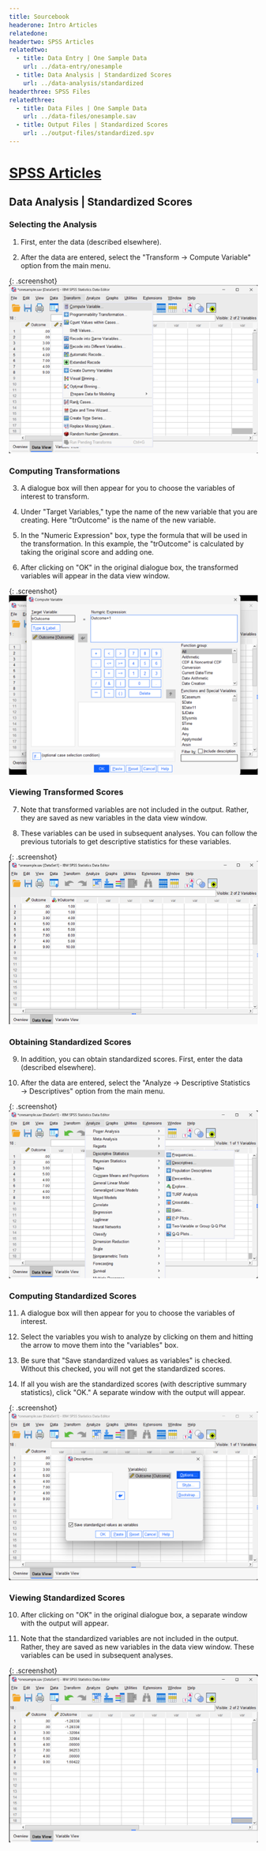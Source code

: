 ```yaml
---
title: Sourcebook
headerone: Intro Articles
relatedone:
headertwo: SPSS Articles
relatedtwo:
  - title: Data Entry | One Sample Data
    url: ../data-entry/onesample
  - title: Data Analysis | Standardized Scores
    url: ../data-analysis/standardized
headerthree: SPSS Files
relatedthree:
  - title: Data Files | One Sample Data
    url: ../data-files/onesample.sav
  - title: Output Files | Standardized Scores
    url: ../output-files/standardized.spv
---
```


# [SPSS Articles](../index.md)

## Data Analysis | Standardized Scores 

### Selecting the Analysis 

1. First, enter the data (described elsewhere). 

2. After the data are entered, select the "Transform → Compute Variable" option from the main menu.

{: .screenshot}
![Screenshot for selecting analysis](standardized1.png)

### Computing Transformations 

3. A dialogue box will then appear for you to choose the variables of interest to transform.

4. Under "Target Variables," type the name of the new variable that you are creating. Here "trOutcome" is the name of the new variable.

5. In the "Numeric Expression" box, type the formula that will be used in the transformation. In this example, the "trOutcome" is calculated by taking the original score and adding one.

6. After clicking on "OK" in the original dialogue box, the transformed variables will appear in the data view window. 

{: .screenshot}
![Screenshot for computing transformations](standardized2.png)

### Viewing Transformed Scores  

7. Note that transformed variables are not included in the output. Rather, they are saved as new variables in the data view window. 

8. These variables can be used in subsequent analyses. You can follow the previous tutorials to get descriptive statistics for these variables.

{: .screenshot}
![Screenshot for viewing transformations](standardized3.png)

### Obtaining Standardized Scores

9. In addition, you can obtain standardized scores. First, enter the data (described elsewhere).

10. After the data are entered, select the "Analyze → Descriptive Statistics → Descriptives" option from the main menu. 

{: .screenshot}
![Screenshot for obtaining standardized scores](standardized4.png)

### Computing Standardized Scores 

11. A dialogue box will then appear for you to choose the variables of interest. 

12. Select the variables you wish to analyze by clicking on them and hitting the arrow to move them into the "variables" box. 

13. Be sure that "Save standardized values as variables" is checked. Without this checked, you will not get the standardized scores. 

14. If all you wish are the standardized scores (with descriptive summary statistics), click "OK." A separate window with the output will appear.

{: .screenshot}
![Screenshot for computing scores](standardized5.png)

### Viewing Standardized Scores  

10. After clicking on "OK" in the original dialogue box, a separate window with the output will appear.

11. Note that the standardized variables are not included in the output. Rather, they are saved as new variables in the data view window. These variables can be used in subsequent analyses.

{: .screenshot}
![Screenshot for viewing scores](standardized6.png)
